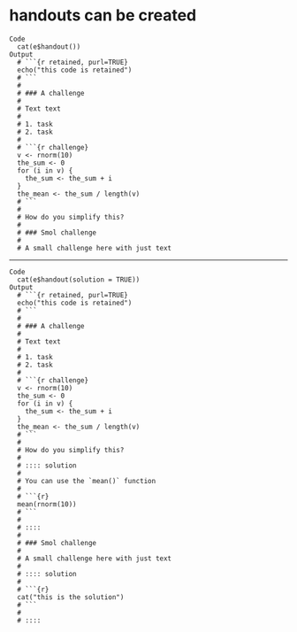 # handouts can be created

    Code
      cat(e$handout())
    Output
      # ```{r retained, purl=TRUE}
      echo("this code is retained")
      # ```
      # 
      # ### A challenge
      # 
      # Text text
      # 
      # 1. task
      # 2. task
      # 
      # ```{r challenge}
      v <- rnorm(10)
      the_sum <- 0
      for (i in v) {
        the_sum <- the_sum + i
      }
      the_mean <- the_sum / length(v)
      # ```
      # 
      # How do you simplify this?
      # 
      # ### Smol challenge
      # 
      # A small challenge here with just text

---

    Code
      cat(e$handout(solution = TRUE))
    Output
      # ```{r retained, purl=TRUE}
      echo("this code is retained")
      # ```
      # 
      # ### A challenge
      # 
      # Text text
      # 
      # 1. task
      # 2. task
      # 
      # ```{r challenge}
      v <- rnorm(10)
      the_sum <- 0
      for (i in v) {
        the_sum <- the_sum + i
      }
      the_mean <- the_sum / length(v)
      # ```
      # 
      # How do you simplify this?
      # 
      # :::: solution
      # 
      # You can use the `mean()` function
      # 
      # ```{r}
      mean(rnorm(10))
      # ```
      # 
      # ::::
      # 
      # ### Smol challenge
      # 
      # A small challenge here with just text
      # 
      # :::: solution
      # 
      # ```{r}
      cat("this is the solution")
      # ```
      # 
      # ::::

